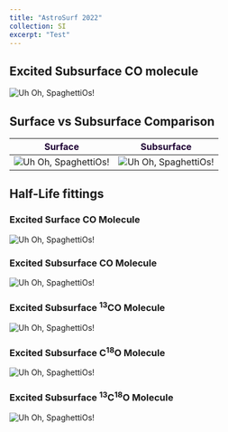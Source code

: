 ```yaml
---
title: "AstroSurf 2022"
collection: SI
excerpt: "Test"
---
```


## Excited Subsurface CO molecule

![Uh Oh, SpaghettiOs!](../../images/60co.gif)


## Surface vs Subsurface Comparison


| <center> <span style="color:#1e0033"> Surface </span> </center> | <center> <span style="color:#1e0033"> Subsurface </span> </center> |
| ----------- | ----------- |
|![Uh Oh, SpaghettiOs!](../../images/surf.png) | ![Uh Oh, SpaghettiOs!](../../images/subsurf.png) |


## Half-Life fittings

### Excited Surface CO Molecule

![Uh Oh, SpaghettiOs!](../../images/HF_surf.png)

### Excited Subsurface CO Molecule

![Uh Oh, SpaghettiOs!](../../images/HF_co.png)

### Excited Subsurface <sup>13</sup>CO Molecule

![Uh Oh, SpaghettiOs!](../../images/HF_13co.png)

### Excited Subsurface C<sup>18</sup>O Molecule

![Uh Oh, SpaghettiOs!](../../images/HF_c18o.png)

### Excited Subsurface <sup>13</sup>C<sup>18</sup>O Molecule

![Uh Oh, SpaghettiOs!](../../images/HF_13c18o.png)
